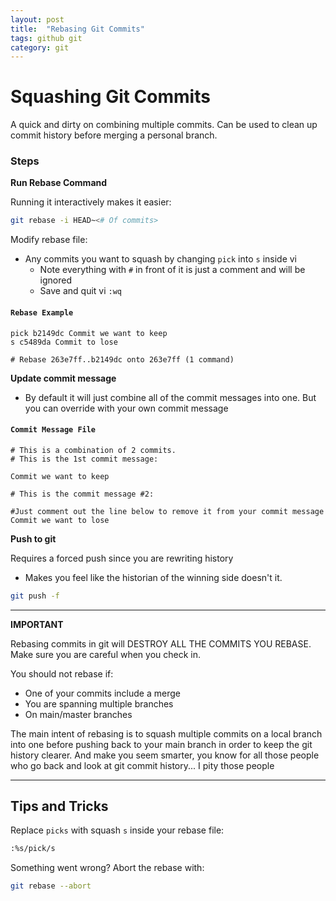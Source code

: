 ```yaml
---
layout: post
title:  "Rebasing Git Commits"
tags: github git
category: git
---
```


# Squashing Git Commits

A quick and dirty on combining multiple commits. Can be used to clean up commit history before merging a personal branch.


### Steps

**Run Rebase Command**

Running it interactively makes it easier:
```bash
git rebase -i HEAD~<# Of commits>
```

Modify rebase file:
* Any commits you want to squash by changing `pick` into `s` inside vi
  * Note everything with `#` in front of it is just a comment and will be ignored
  * Save and quit vi `:wq`

#### **`Rebase Example`**
````
pick b2149dc Commit we want to keep
s c5489da Commit to lose

# Rebase 263e7ff..b2149dc onto 263e7ff (1 command)
````

**Update commit message**
* By default it will just combine all of the commit messages into one. But you can override with your own commit message


#### **`Commit Message File`**
````
# This is a combination of 2 commits.
# This is the 1st commit message:

Commit we want to keep

# This is the commit message #2:

#Just comment out the line below to remove it from your commit message
Commit we want to lose
````

**Push to git**

Requires a forced push since you are rewriting history
  * Makes you feel like the historian of the winning side doesn't it. 

```bash
git push -f
```

---
**IMPORTANT**

Rebasing commits in git will DESTROY ALL THE COMMITS YOU REBASE. Make sure you are careful when you check in.

You should not rebase if:
* One of your commits include a merge
* You are spanning multiple branches
* On main/master branches

The main intent of rebasing is to squash multiple commits on a local branch into one before pushing back to your main branch in order to keep the git history clearer. And make you seem smarter, you know for all those people who go back and look at git commit history... I pity those people

---


## Tips and Tricks

Replace `picks` with squash `s` inside your rebase file:

```bash
:%s/pick/s
 ```

Something went wrong? Abort the rebase with:

```bash
git rebase --abort
```